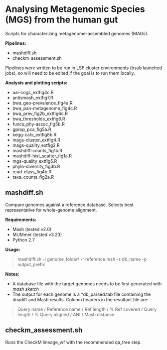 Analysing Metagenomic Species (MGS) from the human gut
============================================

Scripts for characterizing metagenome-assembled genomes (MAGs).

<b>Pipelines:</b>
* mashdiff.sh
* checkm_assessment.sh

Pipelines were written to be run in LSF cluster environments (bsub launched jobs), so will need to be edited if the goal is to run them locally.

<b>Analysis and plotting scripts:</b>
* aai-cogs_extfig4c.R
* antismash_extfig7.R
* bwa_geo-prevalence_fig4a.R
* bwa_pan-metagenome_fig4c.R
* bwa_prev_fig2b_extfig6c.R
* bwa_thresholds_extfig6.R
* funcs_phy-assoc_fig5b.R
* gprop_pca_fig5a.R
* kegg-cats_extfig8b.R
* mags-cluster_extfig4.R
* mags-quality_extfig2.R
* mashdiff-counts_fig1b.R
* mashdiff-hist_scatter_fig1a.R
* mgs-quality_extfig5.R
* phylo-diversity_fig3b.R
* read-class_fig4b.R
* taxa_counts_fig2a.R

## mashdiff.sh

Compare genomes against a reference database. Selects best representative for whole-genome alignment.

<b>Requirements:</b>
* Mash (tested v2.0)
* MUMmer (tested v3.23)
* Python 2.7

<b>Usage:</b> 
> mashdiff.sh -i genome_folder/ -r reference.msh -s db_name -p output_prefix

<b>Notes:</b>
- A database file with the target genomes needs to be first generated with <i>mash sketch</i>
- The output for each genome is a \*db_parsed.tab file containing the dnadiff and Mash results. Column headers in the resultant file are: 
> Query name / Reference name / Ref length / % Ref covered / Query length / % Query aligned / ANI / Mash distance

## checkm_assessment.sh

Runs the CheckM lineage_wf with the recommended qa_tree step.
